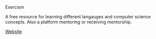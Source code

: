 Exercism

A free resource for learning different langauges and computer science concepts. Also a platform mentoring or receiving mentorship.

[Website](https://exercism.org/tracks/ruby/exercises/hello-world)
